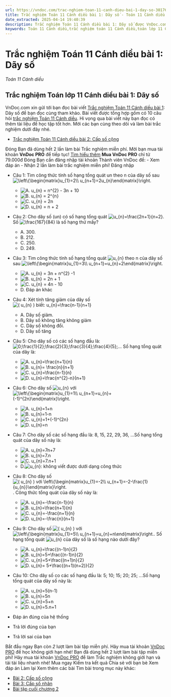 ```yaml
---
url: https://vndoc.com/trac-nghiem-toan-11-canh-dieu-bai-1-day-so-301763
title: Trắc nghiệm Toán 11 Cánh diều bài 1: Dãy số - Toán 11 Cánh diều - VnDoc.com
date_extracted: 2025-04-14 19:40:39
description: Trắc nghiệm Toán 11 Cánh diều bài 1: Dãy số được VnDoc.com sưu tầm và xin gửi tới bạn đọc cùng tham khảo nhé.
keywords: Toán 11 Cánh diều,trắc nghiệm toán 11 Cánh diều,toán lớp 11 Cánh diều,trắc nghiệm toán lớp 11 Cánh diều,trắc nghiệm toán 11,toán 11,trắc nghiệm toán 11 Cánh diều bài 1,Trắc nghiệm Toán 11 Cánh diều bài 1 Dãy số,bài 1 Dãy số,dãy số,Toán 11 Cánh diều bài 1
---
```


# Trắc nghiệm Toán 11 Cánh diều bài 1: Dãy số
 _Toán 11 Cánh diều_
## Trắc nghiệm Toán lớp 11 Cánh diều bài 1: Dãy số
VnDoc.com xin gửi tới bạn đọc bài viết [Trắc nghiệm Toán 11 Cánh diều bài 1](<https://vndoc.com/trac-nghiem-toan-11-canh-dieu-bai-1-day-so-301763>): Dãy số để bạn đọc cùng tham khảo. Bài viết được tổng hợp gồm có 10 câu hỏi [trắc nghiệm Toán 11 Cánh diều](<https://vndoc.com/trac-nghiem-toan-11-canh-dieu>). Hi vọng qua bài viết này bạn đọc có thêm tài liệu để học tập tốt hơn. Mời các bạn cùng theo dõi và làm bài trắc nghiệm dưới đây nhé.
  * [Trắc nghiệm Toán 11 Cánh diều bài 2: Cấp số cộng](<https://vndoc.com/trac-nghiem-toan-11-canh-dieu-bai-2-cap-so-cong-301766>)

Đóng
Bạn đã dùng hết 2 lần làm bài Trắc nghiệm miễn phí. Mời bạn mua tài khoản **VnDoc PRO** để tiếp tục\! [Tìm hiểu thêm](</pro>)
**Mua VnDoc PRO** chỉ từ 79.000đ
Đóng
Bạn cần đăng nhập tài khoản Thành viên VnDoc để:
\- Xem đáp án
\- Nhận 2 lần làm bài trắc nghiệm miễn phí\!
Đăng nhập 
  * Câu 1:
Tìm công thức tính số hạng tổng quát un theo n của dãy số sau ![\\left\\{\\begin{matrix}u_{1}=2\\\\ u_{n+1}=2u_{n}\\end{matrix}\\right.](https://tex.vdoc.vn?tex=%5Cleft%5C%7B%5Cbegin%7Bmatrix%7Du_%7B1%7D%3D2%5C%5C%20u_%7Bn%2B1%7D%3D2u_%7Bn%7D%5Cend%7Bmatrix%7D%5Cright.)
    * ![A. u_{n} = n^{2} - 3n + 10](https://tex.vdoc.vn?tex=A.%20u_%7Bn%7D%20%3D%20n%5E%7B2%7D%20-%203n%20%2B%2010)
    * ![B. u_{n} = 2^{n}](https://tex.vdoc.vn?tex=B.%20u_%7Bn%7D%20%3D%202%5E%7Bn%7D)
    * ![C. u_{n} = 2n](https://tex.vdoc.vn?tex=C.%20u_%7Bn%7D%20%3D%202n)
    * ![D. u_{n} = n + 2](https://tex.vdoc.vn?tex=D.%20u_%7Bn%7D%20%3D%20n%20%2B%202)
  * Câu 2:
Cho dãy số \(un\) có số hạng tổng quát ![u_{n}=\\frac{2n+1}{n+2}](https://tex.vdoc.vn?tex=u_%7Bn%7D%3D%5Cfrac%7B2n%2B1%7D%7Bn%2B2%7D). Số ![\\frac{167}{84}](https://tex.vdoc.vn?tex=%5Cfrac%7B167%7D%7B84%7D) là số hạng thứ mấy?
    * A. 300.
    * B. 212.
    * C. 250.
    * D. 249.
  * Câu 3:
Tìm công thức tính số hạng tổng quát ![u_{n}](https://tex.vdoc.vn?tex=u_%7Bn%7D) theo n của dãy số sau ![\\left\\{\\begin{matrix}u_{1}=3\\\\ u_{n+1}=u_{n}+2\\end{matrix}\\right.](https://tex.vdoc.vn?tex=%5Cleft%5C%7B%5Cbegin%7Bmatrix%7Du_%7B1%7D%3D3%5C%5C%20u_%7Bn%2B1%7D%3Du_%7Bn%7D%2B2%5Cend%7Bmatrix%7D%5Cright.)
    * ![A. u_{n} = 3n + n^{2} -1](https://tex.vdoc.vn?tex=A.%20u_%7Bn%7D%20%3D%203n%20%2B%20n%5E%7B2%7D%20-1)
    * ![B. u_{n} = 2n + 1](https://tex.vdoc.vn?tex=B.%20u_%7Bn%7D%20%3D%202n%20%2B%201)
    * ![C. u_{n} = 4n - 10](https://tex.vdoc.vn?tex=C.%20u_%7Bn%7D%20%3D%204n%20-%2010)
    * D. Đáp án khác
  * Câu 4:
Xét tính tăng giảm của dãy số ![\( u_{n} \) biết: u_{n}=\\frac{n-1}{n+1}](https://tex.vdoc.vn?tex=\(%20u_%7Bn%7D%20\)%20bi%E1%BA%BFt%3A%20u_%7Bn%7D%3D%5Cfrac%7Bn-1%7D%7Bn%2B1%7D)
    * A. Dãy số giảm.
    * B. Dãy số không tăng không giảm
    * C. Dãy số không đổi.
    * D. Dãy số tăng
  * Câu 5:
Cho dãy số có các số hạng đầu là: ![0;\\frac{1}{2};\\frac{2}{3};\\frac{3}{4};\\frac{4}{5};](https://tex.vdoc.vn?tex=0%3B%5Cfrac%7B1%7D%7B2%7D%3B%5Cfrac%7B2%7D%7B3%7D%3B%5Cfrac%7B3%7D%7B4%7D%3B%5Cfrac%7B4%7D%7B5%7D%3B)... Số hạng tổng quát của dãy là:
    * ![A. u_{n}=\\frac{n+1}{n}](https://tex.vdoc.vn?tex=A.%20u_%7Bn%7D%3D%5Cfrac%7Bn%2B1%7D%7Bn%7D)
    * ![B. u_{n}= \\frac{n}{n+1}](https://tex.vdoc.vn?tex=B.%20u_%7Bn%7D%3D%20%5Cfrac%7Bn%7D%7Bn%2B1%7D)
    * ![C. u_{n}=\\frac{n-1}{n}](https://tex.vdoc.vn?tex=C.%20u_%7Bn%7D%3D%5Cfrac%7Bn-1%7D%7Bn%7D)
    * ![D. u_{n}=\\frac{n^{2}-n}{n+1}](https://tex.vdoc.vn?tex=D.%20u_%7Bn%7D%3D%5Cfrac%7Bn%5E%7B2%7D-n%7D%7Bn%2B1%7D)
  * Câu 6:
Cho dãy số ![u_{n}](https://tex.vdoc.vn?tex=u_%7Bn%7D) với ![\\left\\{\\begin{matrix}u_{1}=1\\\\ u_{n+1}=u_{n}+\(-1\)^{2n}\\end{matrix}\\right.](https://tex.vdoc.vn?tex=%5Cleft%5C%7B%5Cbegin%7Bmatrix%7Du_%7B1%7D%3D1%5C%5C%20u_%7Bn%2B1%7D%3Du_%7Bn%7D%2B\(-1\)%5E%7B2n%7D%5Cend%7Bmatrix%7D%5Cright.)
    * ![A. u_{n}=1+n](https://tex.vdoc.vn?tex=A.%20u_%7Bn%7D%3D1%2Bn)
    * ![B. u_{n}=1-n](https://tex.vdoc.vn?tex=B.%20u_%7Bn%7D%3D1-n)
    * ![C. u_{n}=1+\(-1\)^{2n}](https://tex.vdoc.vn?tex=C.%20u_%7Bn%7D%3D1%2B\(-1\)%5E%7B2n%7D)
    * ![D. u_{n}=n](https://tex.vdoc.vn?tex=D.%20u_%7Bn%7D%3Dn)
  * Câu 7:
Cho dãy số các số hạng đầu là: 8, 15, 22, 29, 36, ...Số hạng tổng quát của dãy số này là:
    * ![A. u_{n}=7n+7](https://tex.vdoc.vn?tex=A.%20u_%7Bn%7D%3D7n%2B7)
    * ![B. u_{n}=7.n](https://tex.vdoc.vn?tex=B.%20u_%7Bn%7D%3D7.n)
    * ![C. u_{n}=7.n+1](https://tex.vdoc.vn?tex=C.%20u_%7Bn%7D%3D7.n%2B1)
    * D.![u_{n}](https://tex.vdoc.vn?tex=u_%7Bn%7D): không viết được dưới dạng công thức
  * Câu 8:
Cho dãy số ![\( u_{n} \) với \\left\\{\\begin{matrix}u_{1}=-2\\\\ u_{n+1}=-2-\\frac{1}{u_{n}}\\end{matrix}\\right.](https://tex.vdoc.vn?tex=\(%20u_%7Bn%7D%20\)%20v%E1%BB%9Bi%20%5Cleft%5C%7B%5Cbegin%7Bmatrix%7Du_%7B1%7D%3D-2%5C%5C%20u_%7Bn%2B1%7D%3D-2-%5Cfrac%7B1%7D%7Bu_%7Bn%7D%7D%5Cend%7Bmatrix%7D%5Cright.). Công thức tổng quát của dãy số này là:
    * ![A. u_{n}=-\\frac{n-1}{n}](https://tex.vdoc.vn?tex=A.%20u_%7Bn%7D%3D-%5Cfrac%7Bn-1%7D%7Bn%7D)
    * ![B. u_{n}=\\frac{n+1}{n}](https://tex.vdoc.vn?tex=B.%20u_%7Bn%7D%3D%5Cfrac%7Bn%2B1%7D%7Bn%7D)
    * ![C. u_{n}=-\\frac{n+1}{n}](https://tex.vdoc.vn?tex=C.%20u_%7Bn%7D%3D-%5Cfrac%7Bn%2B1%7D%7Bn%7D)
    * ![D. u_{n}=-\\frac{n}{n+1}](https://tex.vdoc.vn?tex=D.%20u_%7Bn%7D%3D-%5Cfrac%7Bn%7D%7Bn%2B1%7D)
  * Câu 9:
Cho dãy số ![\( u_{n} \)](https://tex.vdoc.vn?tex=\(%20u_%7Bn%7D%20\)) với ![\\left\\{\\begin{matrix}u_{1}=5\\\\ u_{n+1}=u_{n}+n\\end{matrix}\\right.](https://tex.vdoc.vn?tex=%5Cleft%5C%7B%5Cbegin%7Bmatrix%7Du_%7B1%7D%3D5%5C%5C%20u_%7Bn%2B1%7D%3Du_%7Bn%7D%2Bn%5Cend%7Bmatrix%7D%5Cright.). Số hạng tổng quát ![u_{n}](https://tex.vdoc.vn?tex=u_%7Bn%7D) của dãy số là số hạng nào dưới đây?
    * ![A. u_{n}=\\frac{\(n-1\)n}{2}](https://tex.vdoc.vn?tex=A.%20u_%7Bn%7D%3D%5Cfrac%7B\(n-1\)n%7D%7B2%7D)
    * ![B. u_{n}=5+\\frac{\(n-1\)n}{2}](https://tex.vdoc.vn?tex=B.%20u_%7Bn%7D%3D5%2B%5Cfrac%7B\(n-1\)n%7D%7B2%7D)
    * ![C. u_{n}=5+\\frac{\(n+1\)n}{2}](https://tex.vdoc.vn?tex=C.%20u_%7Bn%7D%3D5%2B%5Cfrac%7B\(n%2B1\)n%7D%7B2%7D)
    * ![D. u_{n}= 5+\\frac{\(n+1\)\(n+2\)}{2}](https://tex.vdoc.vn?tex=D.%20u_%7Bn%7D%3D%205%2B%5Cfrac%7B\(n%2B1\)\(n%2B2\)%7D%7B2%7D)
  * Câu 10:
Cho dãy số co các số hạng đầu là: 5; 10; 15; 20; 25; ...Số hạng tổng quát cũa dãy số này là:
    * ![A. u_{n}=5\(n-1\)](https://tex.vdoc.vn?tex=A.%20u_%7Bn%7D%3D5\(n-1\))
    * ![B. u_{n}=5n](https://tex.vdoc.vn?tex=B.%20u_%7Bn%7D%3D5n)
    * ![C. u_{n}=5+n](https://tex.vdoc.vn?tex=C.%20u_%7Bn%7D%3D5%2Bn)
    * ![D. u_{n}=5.n+1](https://tex.vdoc.vn?tex=D.%20u_%7Bn%7D%3D5.n%2B1)

  * Đáp án đúng của hệ thống
  * Trả lời đúng của bạn
  * Trả lời sai của bạn

Bắt đầu ngay
Bạn còn _2_ lượt làm bài tập miễn phí. Hãy mua tài khoản [VnDoc PRO](</pro>) để học không giới hạn nhé\!  Bạn đã dùng hết 2 lượt làm bài tập miễn phí\! Hãy mua tài khoản [VnDoc PRO](</pro>) để làm Trắc nghiệm không giới hạn và tải tài liệu nhanh nhé\!  Mua ngay
Kiểm tra kết quả Chia sẻ với bạn bè Xem đáp án Làm lại
Xem thêm các bài Tìm bài trong mục này khác:
  * [Bài 2: Cấp số cộng](</trac-nghiem-toan-11-canh-dieu-bai-2-cap-so-cong-301766>)
  * [Bài 3: Cấp số nhân](</trac-nghiem-toan-11-canh-dieu-bai-3-cap-so-nhan-301771>)
  * [Bài tập cuối chương 2](</trac-nghiem-toan-11-canh-dieu-bai-tap-cuoi-chuong-2-301823>)

